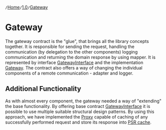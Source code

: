`/`[Home](/service-layer)`/`[1.0](/service-layer/docs/1.0)`/`[Gateway](09-gateway.html)

# Gateway

The gateway contract is the "glue", that brings all the library concepts together. It
is responsible for sending the request, handling the communication (by delegation to the other components)
logging communication and returning the domain response by using mapper.
It is represented by interface [GatewayInterface](../../src/Transport/GatewayInterface.php)
and the implementation [Gateway](../../src/Transport/Gateway.php).
The contract also offers a way of changing the individual components of a remote communication - adapter and logger.

## Additional Functionality

As with almost every component, the gateway needed a way of "extending" the base functionality.
By offering base contract [GatewayInterface](../../src/Transport/GatewayInterface.php) it is possible to use
multiple suitable structural design patterns. By using this approach, we have implemented the
[Proxy](../../src/Transport/Proxy/GatewayCachingProxy.php) capable of caching of any successfully
performed request and store its response into [PSR cache]([GatewayInterface](../../src/Transport/GatewayInterface.php)).
